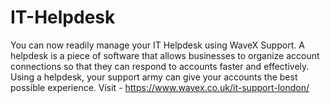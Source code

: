 # IT-Helpdesk
You can now readily manage your IT Helpdesk using WaveX Support. A helpdesk is a piece of software that allows businesses to organize account connections so that they can respond to accounts faster and effectively. Using a helpdesk, your support army can give your accounts the best possible experience.
Visit - https://www.wavex.co.uk/it-support-london/
